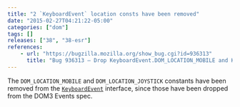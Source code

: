```yaml
---
title: "2 `KeyboardEvent` location consts have been removed"
date: "2015-02-27T04:21:22-05:00"
categories: ["dom"]
tags: []
releases: ["38", "38-esr"]
references:
    - url: "https://bugzilla.mozilla.org/show_bug.cgi?id=936313"
      title: "Bug 936313 – Drop KeyboardEvent.DOM_LOCATION_MOBILE and KeyboardEvent.DOM_LOCATION_JOYSTICK of KeyboardEvent.location since they have been dropped from D3E spec"
---
```

The `DOM_LOCATION_MOBILE` and `DOM_LOCATION_JOYSTICK` constants have been removed from the [`KeyboardEvent`](https://developer.mozilla.org/docs/Web/API/KeyboardEvent) interface, since those have been dropped from the DOM3 Events spec.
